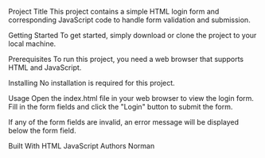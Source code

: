 Project Title
This project contains a simple HTML login form and corresponding JavaScript code to handle form validation and submission.

Getting Started
To get started, simply download or clone the project to your local machine.

Prerequisites
To run this project, you need a web browser that supports HTML and JavaScript.

Installing
No installation is required for this project.

Usage
Open the index.html file in your web browser to view the login form. Fill in the form fields and click the "Login" button to submit the form.

If any of the form fields are invalid, an error message will be displayed below the form field.

Built With
HTML
JavaScript
Authors
Norman
